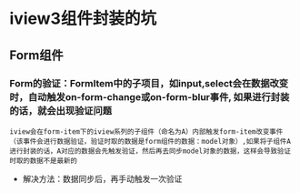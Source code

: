 # iview3组件封装的坑

## Form组件

### Form的验证：FormItem中的子项目，如input,select会在数据改变时，自动触发on-form-change或on-form-blur事件, 如果进行封装的话，就会出现验证问题
 ```
 iview会在form-item下的iview系列的子组件（命名为A）内部触发form-item改变事件（该事件会进行数据验证，验证时取的数据是form组件的数据：model对象）,如果将子组件A进行封装的话，A对应的数据会先触发验证，然后再去同步model对象的数据，这样会导致验证时取的数据不是最新的
 ```
- 解决方法：数据同步后，再手动触发一次验证
